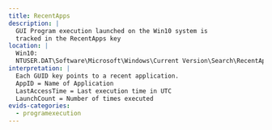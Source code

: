 ```yaml
---
title: RecentApps
description: |
  GUI Program execution launched on the Win10 system is
  tracked in the RecentApps key
location: |
  Win10:
  NTUSER.DAT\Software\Microsoft\Windows\Current Version\Search\RecentApps
interpretation: |
  Each GUID key points to a recent application.
  AppID = Name of Application
  LastAccessTime = Last execution time in UTC
  LaunchCount = Number of times executed
evids-categories:
  - programexecution
---
```

